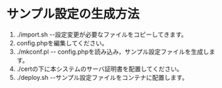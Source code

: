 # サンプル設定の生成方法

1. ./import.sh
--設定変更が必要なファイルをコピーしてきます。
1. config.phpを編集してください。
1. ./mkconf.pl
-- config.phpを読み込み，サンプル設定ファイルを生成します。
1. ./certの下に本システムのサーバ証明書を配置してください。
1. ./deploy.sh
--サンプル設定ファイルをコンテナに配置します。
